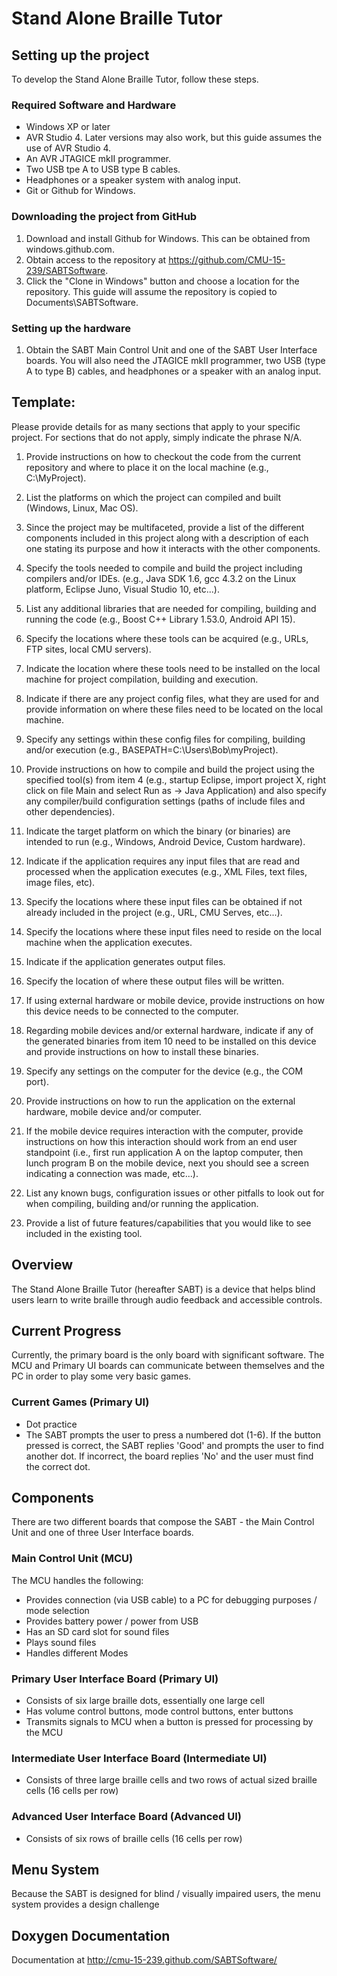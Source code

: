 # Stand Alone Braille Tutor

## Setting up the project

To develop the Stand Alone Braille Tutor, follow these steps.

### Required Software and Hardware
- Windows XP or later
- AVR Studio 4. Later versions may also work, but this guide assumes the use of AVR Studio 4. 
- An AVR JTAGICE mkII programmer.
- Two USB tpe A to USB type B cables.
- Headphones or a speaker system with analog input.
- Git or Github for Windows.

### Downloading the project from GitHub

1. Download and install Github for Windows. This can be obtained from windows.github.com. 
2. Obtain access to the repository at https://github.com/CMU-15-239/SABTSoftware.
3. Click the "Clone in Windows" button and choose a location for the repository. This guide will assume the repository is copied to Documents\SABTSoftware.

### Setting up the hardware
1. Obtain the SABT Main Control Unit and one of the SABT User Interface boards. You will also need the JTAGICE mkII programmer, two USB (type A to type B) cables, and headphones or a speaker with an analog input.

## Template:

Please provide details for as many sections that apply to your specific project. For sections that do not apply, simply indicate the phrase N/A. 

1. Provide instructions on how to checkout the code from the current repository and where to place it on the local machine (e.g., C:\MyProject).

2. List the platforms on which the project can compiled and built (Windows, Linux, Mac OS).

3. Since the project may be multifaceted, provide a list of the different components included in this project along with a description of each one stating its purpose and how it interacts with the other components.

4. Specify the tools needed to compile and build the project including compilers and/or IDEs. (e.g., Java SDK 1.6, gcc 4.3.2 on the Linux platform, Eclipse Juno, Visual Studio 10, etc...).

5. List any additional libraries that are needed for compiling, building and running the code (e.g., Boost C++ Library 1.53.0, Android API 15).

6. Specify the locations where these tools can be acquired (e.g., URLs, FTP sites, local CMU servers).

7. Indicate the location where these tools need to be installed on the local machine for project compilation, building and execution.

8. Indicate if there are any project config files, what they are used for and provide information on where these files need to be located on the local machine.

9. Specify any settings within these config files for compiling, building and/or execution (e.g., BASEPATH=C:\Users\Bob\myProject\).

10. Provide instructions on how to compile and build the project using the specified tool(s) from item 4 (e.g., startup Eclipse, import project X, right click on file Main and select Run as -> Java Application) and also specify any compiler/build configuration settings (paths of include files and other dependencies).

11. Indicate the target platform on which the binary (or binaries) are intended to run (e.g., Windows, Android Device, Custom hardware).

12. Indicate if the application requires any input files that are read and processed when the application executes (e.g., XML Files, text files, image files, etc).

13. Specify the locations where these input files can be obtained if not already included in the project (e.g., URL, CMU Serves, etc...).

14. Specify the locations where these input files need to reside on the local machine when the application executes.

15. Indicate if the application generates output files.

16. Specify the location of where these output files will be written.

17. If using external hardware or mobile device, provide instructions on how this device needs to be connected to the computer.

18. Regarding mobile devices and/or external hardware, indicate if any of the generated binaries from item 10 need to be installed on this device and provide instructions on how to install these binaries.

19. Specify any settings on the computer for the device (e.g., the COM port).

20. Provide instructions on how to run the application on the external hardware, mobile device and/or computer.

21. If the mobile device requires interaction with the computer, provide instructions on how this interaction should work from an end user standpoint (i.e., first run application A on the laptop computer, then lunch program B on the mobile device, next you should see a screen indicating a connection was made, etc...).

22. List any known bugs, configuration issues or other pitfalls to look out for when compiling, building and/or running the application.
    
23. Provide a list of future features/capabilities that you would like to see included in the existing tool.


## Overview
The Stand Alone Braille Tutor (hereafter SABT) is a device that helps blind
users learn to write braille through audio feedback and accessible controls.

## Current Progress
Currently, the primary board is the only board with significant software. The
MCU and Primary UI boards can communicate between themselves and the PC in order
to play some very basic games.
### Current Games (Primary UI)
- Dot practice
 - The SABT prompts the user to press a numbered dot (1-6). If the button
   pressed is correct, the SABT replies 'Good' and prompts the user to find
   another dot. If incorrect, the board replies 'No' and the user must find the
   correct dot.

## Components
There are two different boards that compose the SABT - the Main Control Unit and
one of three User Interface boards.
### Main Control Unit (MCU)
The MCU handles the following:
- Provides connection (via USB cable) to a PC for debugging purposes / mode
  selection
- Provides battery power / power from USB
- Has an SD card slot for sound files
- Plays sound files
- Handles different Modes

### Primary User Interface Board (Primary UI)
- Consists of six large braille dots, essentially one large cell
- Has volume control buttons, mode control buttons, enter buttons
- Transmits signals to MCU when a button is pressed for processing by the MCU

### Intermediate User Interface Board (Intermediate UI)
- Consists of three large braille cells and two rows of actual sized braille
  cells (16 cells per row)

### Advanced User Interface Board (Advanced UI)
- Consists of six rows of braille cells (16 cells per row)

## Menu System
Because the SABT is designed for blind / visually impaired users, the menu
system provides a design challenge 

## Doxygen Documentation  
Documentation at http://cmu-15-239.github.com/SABTSoftware/
